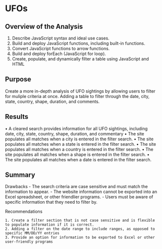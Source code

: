 # UFOs

## Overview of the Analysis
  1.  Describe JavaScript syntax and ideal use cases.
  2.  Build and deploy JavaScript functions, including built-in functions.
  3.  Convert JavaScript functions to arrow functions.
  4.  Build and deploy forEach (JavaScript for loop).
  5.  Create, populate, and dynamically filter a table using JavaScript and HTML

## Purpose

   Create a more in-depth analysis of UFO sightings by allowing users to filter for muliple criteria at once. Adding a table to filter through the date, city, state, country, shape, duration, and comments. 

## Results

  •	A cleared search provides information for all UFO sightings, including date, city, state, country, shape, duration, and commentary
  •	The site populates all matches when a city is entered in the filter search.
  •	The site populates all matches when a state is entered in the filter search.
  •	The site populates all matches when a country is entered in the filter search.
  •	The site populates all matches when a shape is entered in the filter search.
  •	The site populates all matches when a date is entered in the filter search.


## Summary

  Drawbacks
    - The search criteria are case sensitive and must match the information to appear.
    - The website information cannot be exported into an Excel spreadsheet, or other friendlier programs.
    - Users must be aware of specific information that they need to filter by.
    
  Recommendations

    1. Create a filter section that is not case sensitive and is flexible to populate information if it is correct.
    2. Adding a filter on the date range to include ranges, as opposed to specific MM/DD/YY entries
    3. Provide an option for information to be exported to Excel or other user-friendly programs


